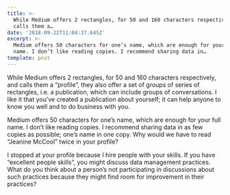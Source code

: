 ```yaml
---
title: >-
  While Medium offers 2 rectangles, for 50 and 160 characters respectively, and
  calls them a…
date: '2018-09-22T11:04:37.645Z'
excerpt: >-
  Medium offers 50 characters for one’s name, which are enough for your full
  name. I don’t like reading copies. I recommend sharing data in…
template: post
---
```

While Medium offers 2 rectangles, for 50 and 160 characters respectively, and calls them a “profile”, they also offer a set of groups of series of rectangles, i.e. a publication, which can include groups of conversations. I like it that you’ve created a publication about yourself; it can help anyone to know you well and to do business with you.

Medium offers 50 characters for one’s name, which are enough for your full name. I don’t like reading copies. I recommend sharing data in as few copies as possible; one’s name in one copy. Why would we have to read “Jeanine McCool” twice in your profile?

I stopped at your profile because I hire people with your skills. If you have “excellent people skills”, you might discuss data management practices. What do you think about a person’s not participating in discussions about such practices because they might find room for improvement in their practices?

